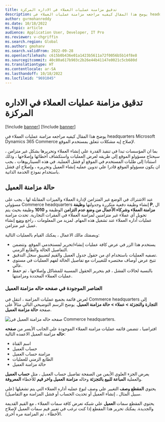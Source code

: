 ```yaml
---
title: تدقيق مزامنة عمليات العملاء في الاداره المركزة
description: يوضح هذا المقال كيفيه مراجعه مزامنة عمليات العملاء في headquarters Microsoft Dynamics 365 Commerce لإصلاح إيه مشكلات تتعلق بمستخدم الموقع.
author: gvrmohanreddy
ms.date: 10/18/2022
ms.topic: article
audience: Application User, Developer, IT Pro
ms.reviewer: v-chgriffin
ms.search.region: Global
ms.author: gmohanv
ms.search.validFrom: 2022-09-28
ms.openlocfilehash: c615b0b436e01a1423b5611a72f0056b5b14f8e8
ms.sourcegitcommit: 40c80a617b903c2b26e44b41147e0021c5cb680d
ms.translationtype: HT
ms.contentlocale: ar-SA
ms.lasthandoff: 10/18/2022
ms.locfileid: "9691045"
---
```

# <a name="audit-synchronization-of-customer-operations-in-headquarters"></a>تدقيق مزامنة عمليات العملاء في الاداره المركزة

[!include [banner](includes/banner.md)]
[!include [banner](includes/preview-banner.md)]

يوضح هذا المقال كيفيه مراجعه مزامنة عمليات العملاء في headquarters Microsoft Dynamics 365 Commerce لإصلاح إيه مشكلات تتعلق بمستخدم الموقع.

بما ان المؤسسات تبدا في تنفيذ القدرة علي إنشاء العملاء وتحريرها بشكل غير متزامن ، سيحتاج مسؤولو الموقع إلى طريقه لعرض العمليات واستكشاف أخطائها وإصلاحها ، وذلك استنادا إلى طلبات المستخدم في الموقع أو فشل العملية. في هذه السيناريوهات ، يجب ان يكون مسؤولو الموقع قادرا علي تدوين عمليه إنشاء العميل وتحريره ، وإصلاح اي فشل باستخدام نموذج الخدمة الذاتية.

## <a name="customer-synchronization-status"></a>حالة مزامنة العميل

عند الاشتراك في الوضع غير المتزامن لإدارة العملاء والميزات المقابلة لها ، يجب على مسؤولي Commerce headquarters إنشاء وظيفة دفعية متكررة وجدولتها **وظيفة P**, ال **مزامنة العملاء وشركاء الأعمال من وضع عدم التزامن** الوظيفة و **1010** وظيفة بحيث يتم تحويل أي عملاء غير متزامنين لمزامنة العملاء في المقرات التجارية. تحدث مزامنة عمليات أداره العملاء عند تشغيل هذه المهام. لمزيد من المعلومات ، راجع [وضع](async-customer-mode.md) إنشاء عميل غير متزامن.

وبصفتك مالك الاعمال ، يمكنك القيام بالعمليات التالية:

- يستخدم هذا الزر في عرض كافة عمليات إنشاء/تحرير لمستخدمي الموقع. وتتضمن التفاصيل الحالة والطابع الزمني.
- تصفيه العمليات باستخدام اي من حقول جدول العميل والقيم لتضييق سجل التدقيق.
- تتيح عرض أوصاف مختصره للتغييرات مع تفاصيل الحالة لفهم العمليات في مستوي عالي.
- بالنسبة لحالات الفشل ، قم بتحرير الحقول المسببة للمشاكل وإصلاحها ، ثم حفظ عمليات العملاء المحددة ومزامنتها.

### <a name="elements-on-the-customer-synchronization-status-page"></a>العناصر الموجودة في صفحه حاله مزامنة العميل

لعرض قائمة بجميع عمليات المزامنة ، انتقل في Commerce headquarters إلى **التجارة والتجزئة \> عملاء \> حالة مزامنة العميل**. يوضح الرسم التوضيحي التالي مثالاً على صفحة **حالة مزامنة العميل**.

![صفحه حاله مزامنة العميل في Commerce headquarters.](media/D365-Commerce-Customer-Mgmt-Audi-Async-Operations.png)

افتراضيا ، تتضمن قائمه عمليات مزامنة العملاء الموجودة علي الجانب الأيسر من **صفحه حاله** مزامنة العميل الاعمده التالية:

- اسم القناة
- حساب العميل
- مزامنة حساب العميل
- الطابع الزمني للعمليات
- حالة مزامنة العميل

يعرض الجزء العلوي الأيمن من الصفحة تفاصيل حساب العميل ، مثل **حساب العميل** والعملية **المباعة للبيع بالتجزئة** وحاله **مزامنة العميل واخر قيم** للأخطاء **المعروفة**.

يحتوي **المقطع وصف** التغيير علي وصف لنوع عمليه أداره العملاء التي يتم تشغيلها (علي سبيل المثال ، إنشاء العميل أو تحديث الحساب أو فشل المزامنة مع التفاصيل).

يحتوي المقطع سمات **العميل** علي شبكه تعرض كافة سمات العملاء ، مع القيم القديمة والجديدة. يمكنك تحرير هذا المقطع إذا كنت ترغب في تغيير قيم سمات العميل لإصلاح الأخطاء ، ثم المزامنة مره أخرى.

